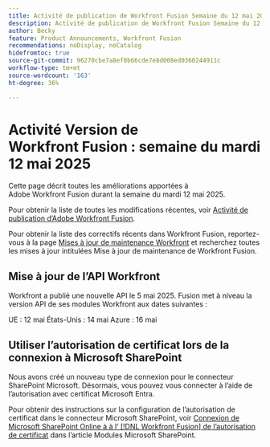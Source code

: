 ```yaml
---
title: Activité de publication de Workfront Fusion Semaine du 12 mai 2025
description: Activité de publication de Workfront Fusion Semaine du 12 mai 2025
author: Becky
feature: Product Announcements, Workfront Fusion
recommendations: noDisplay, noCatalog
hidefromtoc: true
source-git-commit: 96270cbe7a8ef0b66cde7e8d008ed0360244911c
workflow-type: tm+mt
source-wordcount: '163'
ht-degree: 36%

---
```


# Activité Version de Workfront Fusion : semaine du mardi 12 mai 2025

Cette page décrit toutes les améliorations apportées à Adobe Workfront Fusion durant la semaine du mardi 12 mai 2025.

Pour obtenir la liste de toutes les modifications récentes, voir [Activité de publication d’Adobe Workfront Fusion](/help/workfront-fusion/fusion-product-releases/fusion-release-activity.md).

Pour obtenir la liste des correctifs récents dans Workfront Fusion, reportez-vous à la page [Mises à jour de maintenance Workfront](https://experienceleague.adobe.com/fr/docs/workfront-known-issues/releases/current-updates) et recherchez toutes les mises à jour intitulées Mise à jour de maintenance de Workfront Fusion.

## Mise à jour de l’API Workfront

Workfront a publié une nouvelle API le 5 mai 2025. Fusion met à niveau la version API de ses modules Workfront aux dates suivantes :

UE : 12 mai
États-Unis : 14 mai
Azure : 16 mai

## Utiliser l’autorisation de certificat lors de la connexion à Microsoft SharePoint

Nous avons créé un nouveau type de connexion pour le connecteur SharePoint Microsoft. Désormais, vous pouvez vous connecter à l’aide de l’autorisation avec certificat Microsoft Entra.

Pour obtenir des instructions sur la configuration de l’autorisation de certificat dans le connecteur Microsoft SharePoint, voir [Connexion de Microsoft SharePoint Online à à l’ [!DNL Workfront Fusion]  de l’autorisation de certificat](/help/workfront-fusion/references/apps-and-modules/third-party-connectors/sharepoint-modules.md#connect-microsoft-sharepoint-online-to-workfront-fusion-using-certificate-authorization) dans l’article Modules Microsoft SharePoint.

<!--

## New connection type available in Azure DevOps connector

To make it easier to request all scopes when configuring a connection in Azure DevOps, we've created a new type of connection. The Azure DevOps EntraApp connection type includes a toggle that allows you to request all scopes for the connection.

For instructions on configuring certificate authorization in the  Azure DevOps connector, see [Connect [!DNL Azure DevOps] to [!DNL Workfront Fusion]](/help/workfront-fusion/references/apps-and-modules/third-party-connectors/azure-dev-ops.md#connect-azure-devops-to-workfront-fusion) in the article Azure DevOps modules.

-->
